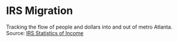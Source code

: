 # IRS Migration
Tracking the flow of people and dollars into and out of metro Atlanta.
Source: <a href="https://www.irs.gov/statistics/soi-tax-stats-migration-data">IRS Statistics of Income</a>
